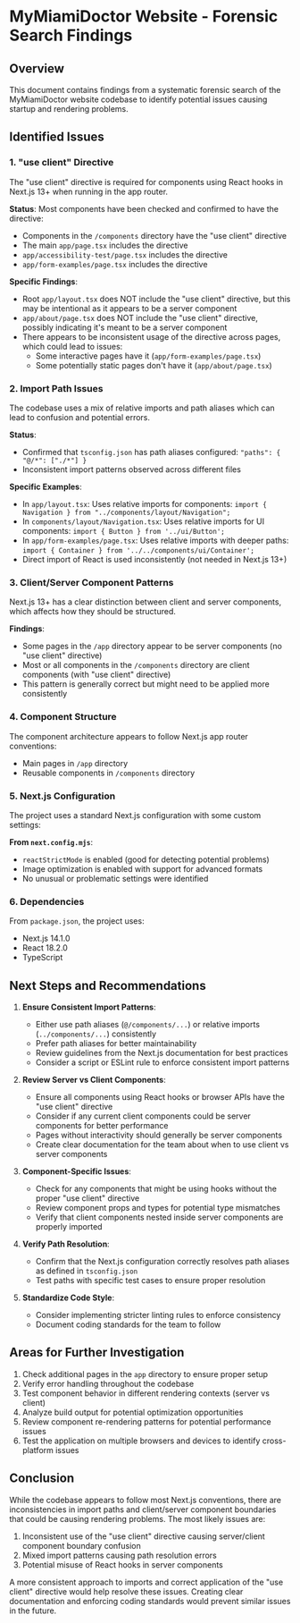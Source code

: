 # MyMiamiDoctor Website - Forensic Search Findings

## Overview
This document contains findings from a systematic forensic search of the MyMiamiDoctor website codebase to identify potential issues causing startup and rendering problems.

## Identified Issues

### 1. "use client" Directive
The "use client" directive is required for components using React hooks in Next.js 13+ when running in the app router.

**Status**: Most components have been checked and confirmed to have the directive:
- Components in the `/components` directory have the "use client" directive
- The main `app/page.tsx` includes the directive
- `app/accessibility-test/page.tsx` includes the directive
- `app/form-examples/page.tsx` includes the directive

**Specific Findings**:
- Root `app/layout.tsx` does NOT include the "use client" directive, but this may be intentional as it appears to be a server component
- `app/about/page.tsx` does NOT include the "use client" directive, possibly indicating it's meant to be a server component
- There appears to be inconsistent usage of the directive across pages, which could lead to issues:
  - Some interactive pages have it (`app/form-examples/page.tsx`)
  - Some potentially static pages don't have it (`app/about/page.tsx`)

### 2. Import Path Issues
The codebase uses a mix of relative imports and path aliases which can lead to confusion and potential errors.

**Status**:
- Confirmed that `tsconfig.json` has path aliases configured: `"paths": { "@/*": ["./*"] }`
- Inconsistent import patterns observed across different files

**Specific Examples**:
- In `app/layout.tsx`: Uses relative imports for components: `import { Navigation } from "../components/layout/Navigation";`
- In `components/layout/Navigation.tsx`: Uses relative imports for UI components: `import { Button } from '../ui/Button';`
- In `app/form-examples/page.tsx`: Uses relative imports with deeper paths: `import { Container } from '../../components/ui/Container';`
- Direct import of React is used inconsistently (not needed in Next.js 13+)

### 3. Client/Server Component Patterns
Next.js 13+ has a clear distinction between client and server components, which affects how they should be structured.

**Findings**:
- Some pages in the `/app` directory appear to be server components (no "use client" directive)
- Most or all components in the `/components` directory are client components (with "use client" directive)
- This pattern is generally correct but might need to be applied more consistently

### 4. Component Structure
The component architecture appears to follow Next.js app router conventions:
- Main pages in `/app` directory
- Reusable components in `/components` directory

### 5. Next.js Configuration
The project uses a standard Next.js configuration with some custom settings:

**From `next.config.mjs`**:
- `reactStrictMode` is enabled (good for detecting potential problems)
- Image optimization is enabled with support for advanced formats
- No unusual or problematic settings were identified

### 6. Dependencies
From `package.json`, the project uses:
- Next.js 14.1.0
- React 18.2.0
- TypeScript

## Next Steps and Recommendations

1. **Ensure Consistent Import Patterns**:
   - Either use path aliases (`@/components/...`) or relative imports (`../components/...`) consistently
   - Prefer path aliases for better maintainability
   - Review guidelines from the Next.js documentation for best practices
   - Consider a script or ESLint rule to enforce consistent import patterns

2. **Review Server vs Client Components**:
   - Ensure all components using React hooks or browser APIs have the "use client" directive
   - Consider if any current client components could be server components for better performance
   - Pages without interactivity should generally be server components
   - Create clear documentation for the team about when to use client vs server components

3. **Component-Specific Issues**:
   - Check for any components that might be using hooks without the proper "use client" directive
   - Review component props and types for potential type mismatches
   - Verify that client components nested inside server components are properly imported

4. **Verify Path Resolution**:
   - Confirm that the Next.js configuration correctly resolves path aliases as defined in `tsconfig.json`
   - Test paths with specific test cases to ensure proper resolution

5. **Standardize Code Style**:
   - Consider implementing stricter linting rules to enforce consistency
   - Document coding standards for the team to follow

## Areas for Further Investigation

1. Check additional pages in the `app` directory to ensure proper setup
2. Verify error handling throughout the codebase
3. Test component behavior in different rendering contexts (server vs client)
4. Analyze build output for potential optimization opportunities
5. Review component re-rendering patterns for potential performance issues
6. Test the application on multiple browsers and devices to identify cross-platform issues

## Conclusion
While the codebase appears to follow most Next.js conventions, there are inconsistencies in import paths and client/server component boundaries that could be causing rendering problems. The most likely issues are:

1. Inconsistent use of the "use client" directive causing server/client component boundary confusion
2. Mixed import patterns causing path resolution errors
3. Potential misuse of React hooks in server components

A more consistent approach to imports and correct application of the "use client" directive would help resolve these issues. Creating clear documentation and enforcing coding standards would prevent similar issues in the future. 
